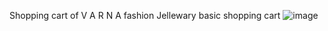 Shopping cart of V A R N A fashion Jellewary 
basic shopping cart
![image](https://github.com/user-attachments/assets/060c2974-eed8-4d5d-8d2a-784224e213bd)
